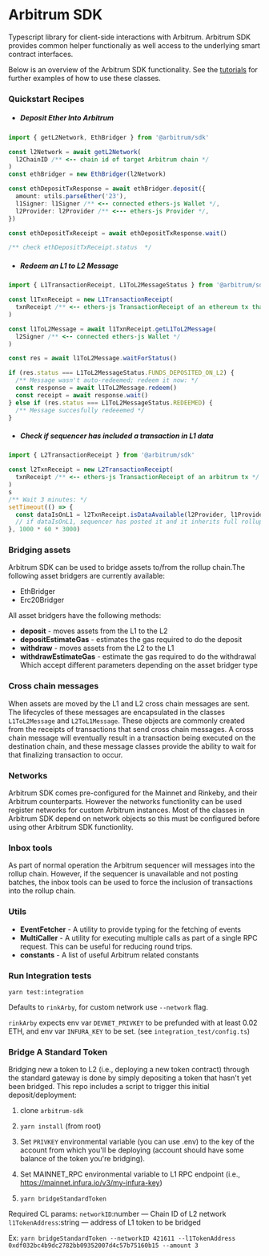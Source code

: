 # Arbitrum SDK

Typescript library for client-side interactions with Arbitrum. Arbitrum SDK provides common helper functionaliy as well access to the underlying smart contract interfaces.

Below is an overview of the Arbitrum SDK functionality. See the [tutorials](https://github.com/OffchainLabs/arbitrum-tutorials) for further examples of how to use these classes.

### Quickstart Recipes

- ##### Deposit Ether Into Arbitrum

```ts
import { getL2Network, EthBridger } from '@arbitrum/sdk'

const l2Network = await getL2Network(
  l2ChainID /** <-- chain id of target Arbitrum chain */
)
const ethBridger = new EthBridger(l2Network)

const ethDepositTxResponse = await ethBridger.deposit({
  amount: utils.parseEther('23'),
  l1Signer: l1Signer /** <-- connected ethers-js Wallet */,
  l2Provider: l2Provider /** <--- ethers-js Provider */,
})

const ethDepositTxReceipt = await ethDepositTxResponse.wait()

/** check ethDepositTxReceipt.status  */
```

- ##### Redeem an L1 to L2 Message

```ts
import { L1TransactionReceipt, L1ToL2MessageStatus } from '@arbitrum/sdk'

const l1TxnReceipt = new L1TransactionReceipt(
  txnReceipt /** <-- ethers-js TransactionReceipt of an ethereum tx that triggered an L1 to L2 message (say depositting a token via a bridge)  */
)

const l1ToL2Message = await l1TxnReceipt.getL1ToL2Message(
  l2Signer /** <-- connected ethers-js Wallet */
)

const res = await l1ToL2Message.waitForStatus()

if (res.status === L1ToL2MessageStatus.FUNDS_DEPOSITED_ON_L2) {
  /** Message wasn't auto-redeemed; redeem it now: */
  const response = await l1ToL2Message.redeem()
  const receipt = await response.wait()
} else if (res.status === L1ToL2MessageStatus.REDEEMED) {
  /** Message succesfully redeeemed */
}
```

- ##### Check if sequencer has included a transaction in L1 data

```ts
import { L2TransactionReceipt } from '@arbitrum/sdk'

const l2TxnReceipt = new L2TransactionReceipt(
  txnReceipt /** <-- ethers-js TransactionReceipt of an arbitrum tx */
)
s
/** Wait 3 minutes: */
setTimeout(() => {
  const dataIsOnL1 = l2TxnReceipt.isDataAvailable(l2Provider, l1Provider)
  // if dataIsOnL1, sequencer has posted it and it inherits full rollup/L1 security
}, 1000 * 60 * 3000)
```

### Bridging assets

Arbitrum SDK can be used to bridge assets to/from the rollup chain.The following asset bridgers are currently available:

- EthBridger
- Erc20Bridger

All asset bridgers have the following methods:

- **deposit** - moves assets from the L1 to the L2
- **depositEstimateGas** - estimates the gas required to do the deposit
- **withdraw** - moves assets from the L2 to the L1
- **withdrawEstimateGas** - estimate the gas required to do the withdrawal
  Which accept different parameters depending on the asset bridger type

### Cross chain messages

When assets are moved by the L1 and L2 cross chain messages are sent. The lifecycles of these messages are encapsulated in the classes `L1ToL2Message` and `L2ToL1Message`. These objects are commonly created from the receipts of transactions that send cross chain messages. A cross chain message will eventually result in a transaction being executed on the destination chain, and these message classes provide the ability to wait for that finalizing transaction to occur.

### Networks

Arbitrum SDK comes pre-configured for the Mainnet and Rinkeby, and their Arbitrum counterparts. However the networks functionlity can be used register networks for custom Arbitrum instances. Most of the classes in Arbitrum SDK depend on network objects so this must be configured before using other Arbitrum SDK functionlity.

### Inbox tools

As part of normal operation the Arbitrum sequencer will messages into the rollup chain. However, if the sequencer is unavailable and not posting batches, the inbox tools can be used to force the inclusion of transactions into the rollup chain.

### Utils

- **EventFetcher** - A utility to provide typing for the fetching of events
- **MultiCaller** - A utility for executing multiple calls as part of a single RPC request. This can be useful for reducing round trips.
- **constants** - A list of useful Arbitrum related constants

### Run Integration tests

`yarn test:integration`

Defaults to `rinkArby`, for custom network use `--network` flag.

`rinkArby` expects env var `DEVNET_PRIVKEY` to be prefunded with at least 0.02 ETH, and env var `INFURA_KEY` to be set.
(see `integration_test/config.ts`)

### Bridge A Standard Token

Bridging new a token to L2 (i.e., deploying a new token contract) through the standard gateway is done by simply depositing a token that hasn't yet been bridged. This repo includes a script to trigger this initial deposit/deployment:

1. clone `arbitrum-sdk`

2. `yarn install` (from root)

3. Set `PRIVKEY` environmental variable (you can use .env) to the key of the account from which you'll be deploying (account should have some balance of the token you're bridging).

4. Set MAINNET_RPC environmental variable to L1 RPC endpoint (i.e., https://mainnet.infura.io/v3/my-infura-key)

5. `yarn bridgeStandardToken`

Required CL params:
`networkID`:number — Chain ID of L2 network
`l1TokenAddress`:string — address of L1 token to be bridged

Ex:
`yarn bridgeStandardToken --networkID 421611 --l1TokenAddress 0xdf032bc4b9dc2782bb09352007d4c57b75160b15 --amount 3`
